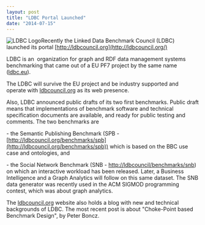 ```yaml
---
layout: post
title: "LDBC Portal Launched"
date: "2014-07-15"
---
```


![](images/ldbc_logo.png "LDBC Logo")Recently the Linked Data Benchmark Council (LDBC) launched its portal [http://ldbcouncil.org](http://ldbcouncil.org/)

LDBC is an  organization for graph and RDF data management systems benchmarking that came out of a EU PF7 project by the same name ([ldbc.eu](http://ldbc.eu/)).

The LDBC will survive the EU project and be industry supported and operate with [ldbcouncil.org](http://ldbcouncil.org/) as its web presence.

Also, LDBC announced public drafts of its two first benchmarks. Public draft means that implementations of benchmark software and technical specification documents are available, and ready for public testing and comments. The two benchmarks are

\- the Semantic Publishing Benchmark (SPB - [http://ldbcouncil.org/benchmarks/spb](http://ldbcouncil.org/benchmarks/spb)) which is based on the BBC use case and ontologies, and

\- the Social Network Benchmark (SNB - [http://ldbcouncil/benchmarks/snb](http://ldbcouncil/benchmarks/snb)) on which an interactive workload has been released. Later, a Business Intelligence and a Graph Analytics will follow on this same dataset. The SNB data generator was recently used in the ACM SIGMOD programming contest, which was about graph analytics.

The [ldbcouncil.org](http://ldbcouncil.org/) website also holds a blog with new and technical backgrounds of LDBC. The most recent post is about "Choke-Point based Benchmark Design", by Peter Boncz.
